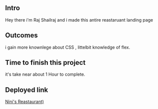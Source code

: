 ## Intro

Hey there i'm Raj Shailraj and i made this antire reastaruant landing page

## Outcomes

i gain more knownlege about CSS , littelbit knowledge of flex.


## Time to finish this project

it's take near about 1 Hour to complete.

## Deployed link

[Nini's Reastaurant)](https://ninis-restaurant.netlify.app/)
